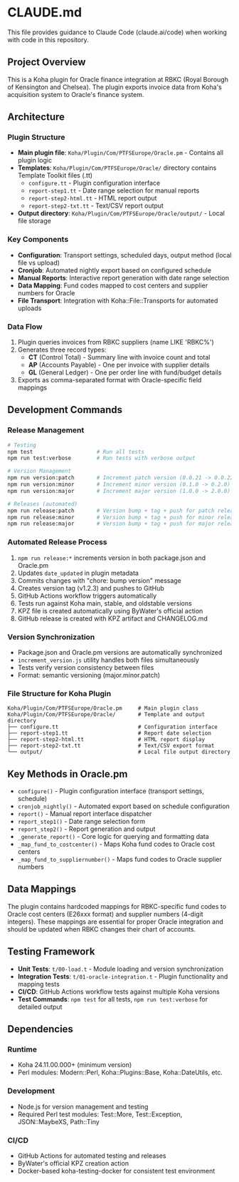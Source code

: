 # CLAUDE.md

This file provides guidance to Claude Code (claude.ai/code) when working with code in this repository.

## Project Overview

This is a Koha plugin for Oracle finance integration at RBKC (Royal Borough of Kensington and Chelsea). The plugin exports invoice data from Koha's acquisition system to Oracle's finance system.

## Architecture

### Plugin Structure

- **Main plugin file**: `Koha/Plugin/Com/PTFSEurope/Oracle.pm` - Contains all plugin logic
- **Templates**: `Koha/Plugin/Com/PTFSEurope/Oracle/` directory contains Template Toolkit files (.tt)
  - `configure.tt` - Plugin configuration interface
  - `report-step1.tt` - Date range selection for manual reports
  - `report-step2-html.tt` - HTML report output
  - `report-step2-txt.tt` - Text/CSV report output
- **Output directory**: `Koha/Plugin/Com/PTFSEurope/Oracle/output/` - Local file storage

### Key Components

- **Configuration**: Transport settings, scheduled days, output method (local file vs upload)
- **Cronjob**: Automated nightly export based on configured schedule
- **Manual Reports**: Interactive report generation with date range selection
- **Data Mapping**: Fund codes mapped to cost centers and supplier numbers for Oracle
- **File Transport**: Integration with Koha::File::Transports for automated uploads

### Data Flow

1. Plugin queries invoices from RBKC suppliers (name LIKE 'RBKC%')
2. Generates three record types:
   - **CT** (Control Total) - Summary line with invoice count and total
   - **AP** (Accounts Payable) - One per invoice with supplier details
   - **GL** (General Ledger) - One per order line with fund/budget details
3. Exports as comma-separated format with Oracle-specific field mappings

## Development Commands

### Release Management

```bash
# Testing
npm test                    # Run all tests
npm run test:verbose        # Run tests with verbose output

# Version Management
npm run version:patch       # Increment patch version (0.0.21 -> 0.0.22)
npm run version:minor       # Increment minor version (0.1.0 -> 0.2.0)
npm run version:major       # Increment major version (1.0.0 -> 2.0.0)

# Releases (automated)
npm run release:patch       # Version bump + tag + push for patch release
npm run release:minor       # Version bump + tag + push for minor release
npm run release:major       # Version bump + tag + push for major release
```

### Automated Release Process

1. `npm run release:*` increments version in both package.json and Oracle.pm
2. Updates `date_updated` in plugin metadata
3. Commits changes with "chore: bump version" message
4. Creates version tag (v1.2.3) and pushes to GitHub
5. GitHub Actions workflow triggers automatically
6. Tests run against Koha main, stable, and oldstable versions
7. KPZ file is created automatically using ByWater's official action
8. GitHub release is created with KPZ artifact and CHANGELOG.md

### Version Synchronization

- Package.json and Oracle.pm versions are automatically synchronized
- `increment_version.js` utility handles both files simultaneously
- Tests verify version consistency between files
- Format: semantic versioning (major.minor.patch)

### File Structure for Koha Plugin

```
Koha/Plugin/Com/PTFSEurope/Oracle.pm     # Main plugin class
Koha/Plugin/Com/PTFSEurope/Oracle/       # Template and output directory
├── configure.tt                         # Configuration interface
├── report-step1.tt                      # Report date selection
├── report-step2-html.tt                 # HTML report display
├── report-step2-txt.tt                  # Text/CSV export format
└── output/                              # Local file output directory
```

## Key Methods in Oracle.pm

- `configure()` - Plugin configuration interface (transport settings, schedule)
- `cronjob_nightly()` - Automated export based on schedule configuration
- `report()` - Manual report interface dispatcher
- `report_step1()` - Date range selection form
- `report_step2()` - Report generation and output
- `_generate_report()` - Core logic for querying and formatting data
- `_map_fund_to_costcenter()` - Maps Koha fund codes to Oracle cost centers
- `_map_fund_to_suppliernumber()` - Maps fund codes to Oracle supplier numbers

## Data Mappings

The plugin contains hardcoded mappings for RBKC-specific fund codes to Oracle cost centers (E26xxx format) and supplier numbers (4-digit integers). These mappings are essential for proper Oracle integration and should be updated when RBKC changes their chart of accounts.

## Testing Framework

- **Unit Tests**: `t/00-load.t` - Module loading and version synchronization
- **Integration Tests**: `t/01-oracle-integration.t` - Plugin functionality and mapping tests
- **CI/CD**: GitHub Actions workflow tests against multiple Koha versions
- **Test Commands**: `npm test` for all tests, `npm run test:verbose` for detailed output

## Dependencies

### Runtime

- Koha 24.11.00.000+ (minimum version)
- Perl modules: Modern::Perl, Koha::Plugins::Base, Koha::DateUtils, etc.

### Development

- Node.js for version management and testing
- Required Perl test modules: Test::More, Test::Exception, JSON::MaybeXS, Path::Tiny

### CI/CD

- GitHub Actions for automated testing and releases
- ByWater's official KPZ creation action
- Docker-based koha-testing-docker for consistent test environment


